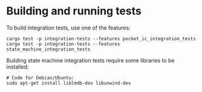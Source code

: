 # Building and running tests

To build integration tests, use one of the features:

```
cargo test -p integration-tests --features pocket_ic_integration_tests
cargo test -p integration-tests --features state_machine_integration_tests
```

Building state machine integration tests require some libraries to be installed:

```
# Code for Debian/Ubuntu:
sudo apt-get install liblmdb-dev libunwind-dev
```